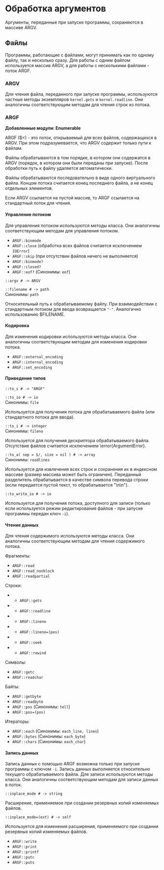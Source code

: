 # Обработка аргументов

Аргументы, переданные при запуске программы, сохраняются в массиве ARGV.

## Файлы

Программы, работающие с файлами, могут принимать как по одному файлу, так и несколько сразу. Для работы с одним файлом используется массив ARGV, а для работы с несколькими файлами - поток ARGF.

### ARGV

Для чтения файла, переданного при запуске программы, используются частные методы экземпляров `kernel.gets` и `kernel.readline`. Они аналогичны соответствующим методам для чтения строк из потока.

### ARGF

**Добавленные модули: Enumerable**

ARGF ($<) - это поток, открываемый для всех файлов, содержащихся в ARGV. При этом подразумевается, что ARGV содержит только пути к файлам.

Файлы обрабатываются в том порядке, в котором они содержатся в ARGV (порядок, в котором они были переданы при запуске). После обработки путь к файлу удаляется автоматически.

Файлы обрабатываются последовательно в виде одного виртуального файла. Концом потока считается конец последнего файла, а не конец отдельных элементов.

Если ARGV ссылается на пустой массив, то ARGF ссылается на стандартный поток для чтения.

#### Управление потоком

Для управления потоком используются методы класса. Они аналогичны соответствующим методам для управления потоком.

+ `ARGF::binmode`
+ `ARGF::close` (обработка всех файлов считается исключением `IOError`)
+ `ARGF::skip` (при отсутствии файлов ничего не выполняется)
+ `ARGF::binmode?`
+ `ARGF::closed?`
+ `ARGF::eof?` (Синонимы: `eof`)

`::argv # -> ARGV`

`::filename # -> path`  
Синонимы: `path`

Относительный путь к обрабатываемому файлу. При взаимодействии с стандартным потоком для ввода возвращается `"-"`. Аналогично использованию $FILENAME.

#### Кодировка

Для изменения кодировки используются методы класса. Они аналогичны соответствующим методам для изменения кодировки потока.

+ `ARGF::external_encoding`
+ `ARGF::internal_encoding`
+ `ARGF::set_encoding`

#### Приведение типов

`::to_s # -> "ARGF"`

`::to_io # -> io`  
Синонимы: `file`

Используется для получения потока для обрабатываемого файла (или стандартного потока для ввода).

`::to_i # -> integer`  
Синонимы: `fileno`

Используется для получения дескриптора обрабатываемого файла. Отсутствие файлов считается исключением \error{ArgumentError}.

`::to_a( sep = $/, size = nil ) # -> array`  
Синонимы: `readlines`

Используется для извлечения всех строк и сохранения их в индексном массиве (размер массива может быть ограничен). Переданный разделитель обрабатывается в качестве символа перевода строки (если передается пустой текст, то обрабатывается "\n\n").

`::to_write_io # -> io`

Используется для получения потока, доступного для записи (только если используется режим редактирования файлов - при запуске программы передан ключ `-i`).

#### Чтение данных

Для чтения содержимого используются методы класса. Они аналогичны соответствующим методам для чтения содержимого потока.

Фрагменты:

+ `ARGF::read`
+ `ARGF::read_nonblock`
+ `ARGF::readpartial`

Строки:

+ + `ARGF::gets`
+ + `ARGF::readline`
+ + `ARGF::lineno`
+ + `ARGF::lineno=(pos)`
+ + `ARGF::seek`
+ + `ARGF::rewind`

Символы:

+ `ARGF::getc`
+ `ARGF::readchar`

Байты:

+ `ARGF::getbyte`
+ `ARGF::readbyte`
+ `ARGF::pos` (Синонимы: `tell`)
+ `ARGF::pos=(pos)`

Итераторы:

+ `ARGF::each` (Синонимы: `each_line, lines`)
+ `ARGF::bytes` (Синонимы: `each_byte`)
+ `ARGF::chars` (Синонимы: `each_char`)

#### Запись данных

Запись данных с помощью ARGF возможна только при запуске программы с ключом `-i`. Запись данных выполняется относительно текущего обрабатываемого файла. Для записи используются методы класса. Они аналогичны соответствующим методам для записи данных в поток.

`::inplace_mode # -> string`

Расширение, применяемое при создании резервных копий изменяемых файлов.

`::inplace_mode=(ext) # -> self`

Используется для изменения расширения, применяемого при создании резервных копий изменяемых файлов.

+ `ARGF::write`
+ `ARGF::print`
+ `ARGF::printf`
+ `ARGF::putc`
+ `ARGF::puts`
